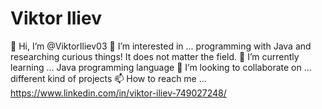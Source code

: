 # Viktor Iliev
👋 Hi, I’m @ViktorIliev03
👀 I’m interested in ... programming with Java and researching curious things! It does not matter the field.
🌱 I’m currently learning ... Java programming language
💞️ I’m looking to collaborate on ... different kind of projects
📫 How to reach me ... https://www.linkedin.com/in/viktor-iliev-749027248/

